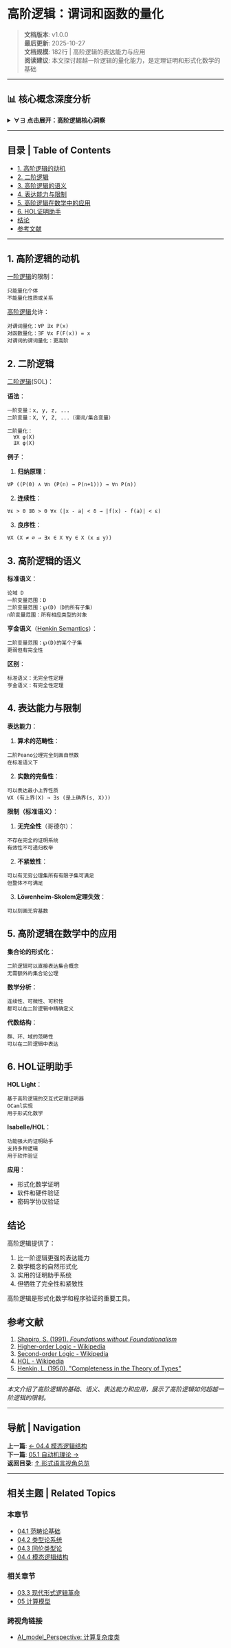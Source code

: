 # 高阶逻辑：谓词和函数的量化

> **文档版本**: v1.0.0  
> **最后更新**: 2025-10-27  
> **文档规模**: 182行 | 高阶逻辑的表达能力与应用  
> **阅读建议**: 本文探讨超越一阶逻辑的量化能力，是定理证明和形式化数学的基础

---

## 📊 核心概念深度分析

<details>
<summary><b>∀∃ 点击展开：高阶逻辑核心洞察</b></summary>

**终极洞察**: 高阶逻辑（HOL）：对谓词/函数量化。二阶逻辑（SOL）：∀P ∃x P(x)，可表达归纳原理、连续性。标准语义vs亨金语义：标准（完整幂集）不完全，亨金（受限）完全但弱。表达能力：①可定义自然数（Dedekind）②可定义连续性（ε-δ）③可定义可数性/不可数性。限制：①不完全性（Gödel扩展）②半可判定性③计算复杂性高。高阶定理证明：HOL Light（John Harrison）、Isabelle/HOL、Coq（CoC含HOL）、Lean。应用：形式化数学（Flyspeck几何定理、seL4微内核验证）、编译器正确性（CompCert）。关键洞察：表达力↑↔自动化↓，HOL牺牲完全性换表达力。未来：自动化HOL证明、神经定理证明。

</details>

---

## 目录 | Table of Contents

- [1. 高阶逻辑的动机](#1-高阶逻辑的动机)
- [2. 二阶逻辑](#2-二阶逻辑)
- [3. 高阶逻辑的语义](#3-高阶逻辑的语义)
- [4. 表达能力与限制](#4-表达能力与限制)
- [5. 高阶逻辑在数学中的应用](#5-高阶逻辑在数学中的应用)
- [6. HOL证明助手](#6-hol证明助手)
- [结论](#结论)
- [参考文献](#参考文献)

---

## 1. 高阶逻辑的动机

[一阶逻辑](https://en.wikipedia.org/wiki/First-order_logic)的限制：
```
只能量化个体
不能量化性质或关系
```

[高阶逻辑](https://en.wikipedia.org/wiki/Higher-order_logic)允许：
```
对谓词量化：∀P ∃x P(x)
对函数量化：∃F ∀x F(F(x)) = x
对谓词的谓词量化：更高阶
```

## 2. 二阶逻辑

[二阶逻辑](https://en.wikipedia.org/wiki/Second-order_logic)(SOL)：

**语法**：
```
一阶变量：x, y, z, ...
二阶变量：X, Y, Z, ...（谓词/集合变量）

二阶量化：
  ∀X φ(X)
  ∃X φ(X)
```

**例子**：

1. **归纳原理**：
```
∀P ((P(0) ∧ ∀n (P(n) → P(n+1))) → ∀n P(n))
```

2. **连续性**：
```
∀ε > 0 ∃δ > 0 ∀x (|x - a| < δ → |f(x) - f(a)| < ε)
```

3. **良序性**：
```
∀X (X ≠ ∅ → ∃x ∈ X ∀y ∈ X (x ≤ y))
```

## 3. 高阶逻辑的语义

**标准语义**：
```
论域 D
一阶变量范围：D
二阶变量范围：℘(D)（D的所有子集）
n阶变量范围：所有相应类型的对象
```

**亨金语义**（[Henkin Semantics](https://en.wikipedia.org/wiki/Leon_Henkin)）：
```
二阶变量范围：℘(D)的某个子集
更弱但有完全性
```

**区别**：
```
标准语义：无完全性定理
亨金语义：有完全性定理
```

## 4. 表达能力与限制

**表达能力**：

1. **算术的范畴性**：
```
二阶Peano公理完全刻画自然数
在标准语义下
```

2. **实数的完备性**：
```
可以表达最小上界性质
∀X (有上界(X) → ∃s (是上确界(s, X)))
```

**限制（标准语义）**：

1. **无完全性**（哥德尔）：
```
不存在完全的证明系统
有效性不可递归枚举
```

2. **不紧致性**：
```
可以有无穷公理集所有有限子集可满足
但整体不可满足
```

3. **Löwenheim-Skolem定理失效**：
```
可以刻画无穷基数
```

## 5. 高阶逻辑在数学中的应用

**集合论的形式化**：
```
二阶逻辑可以直接表达集合概念
无需额外的集合论公理
```

**数学分析**：
```
连续性、可微性、可积性
都可以在二阶逻辑中精确定义
```

**代数结构**：
```
群、环、域的范畴性
可以在二阶逻辑中表达
```

## 6. HOL证明助手

**HOL Light**：
```
基于高阶逻辑的交互式定理证明器
OCaml实现
用于形式化数学
```

**Isabelle/HOL**：
```
功能强大的证明助手
支持多种逻辑
用于软件验证
```

**应用**：
- 形式化数学证明
- 软件和硬件验证
- 密码学协议验证

## 结论

高阶逻辑提供了：
1. 比一阶逻辑更强的表达能力
2. 数学概念的自然形式化
3. 实用的证明助手系统
4. 但牺牲了完全性和紧致性

高阶逻辑是形式化数学和程序验证的重要工具。

## 参考文献

1. [Shapiro, S. (1991). *Foundations without Foundationalism*](https://en.wikipedia.org/wiki/Second-order_logic)
2. [Higher-order Logic - Wikipedia](https://en.wikipedia.org/wiki/Higher-order_logic)
3. [Second-order Logic - Wikipedia](https://en.wikipedia.org/wiki/Second-order_logic)
4. [HOL - Wikipedia](https://en.wikipedia.org/wiki/HOL_(proof_assistant))
5. [Henkin, L. (1950). "Completeness in the Theory of Types"](https://en.wikipedia.org/wiki/Leon_Henkin)

---

*本文介绍了高阶逻辑的基础、语义、表达能力和应用，展示了高阶逻辑如何超越一阶逻辑的限制。*

---

## 导航 | Navigation

**上一篇**: [← 04.4 模态逻辑结构](./04.4_Modal_Logic_Structures.md)  
**下一篇**: [05.1 自动机理论 →](../05_Computational_Models/05.1_Automata_Theory_Formal_Language.md)  
**返回目录**: [↑ 形式语言视角总览](../README.md)

---

## 相关主题 | Related Topics

### 本章节
- [04.1 范畴论基础](./04.1_Category_Theory_Foundations.md)
- [04.2 类型论系统](./04.2_Type_Theory_Systems.md)
- [04.3 同伦类型论](./04.3_Homotopy_Type_Theory.md)
- [04.4 模态逻辑结构](./04.4_Modal_Logic_Structures.md)

### 相关章节
- [03.3 现代形式逻辑革命](../03_Historical_Development/03.3_Modern_Formal_Logic_Revolution.md)
- [05 计算模型](../05_Computational_Models/05.1_Automata_Theory_Formal_Language.md)

### 跨视角链接
- [AI_model_Perspective: 计算复杂度类](../../AI_model_Perspective/01_Foundational_Theory/01.5_Computational_Complexity_Classes.md)

